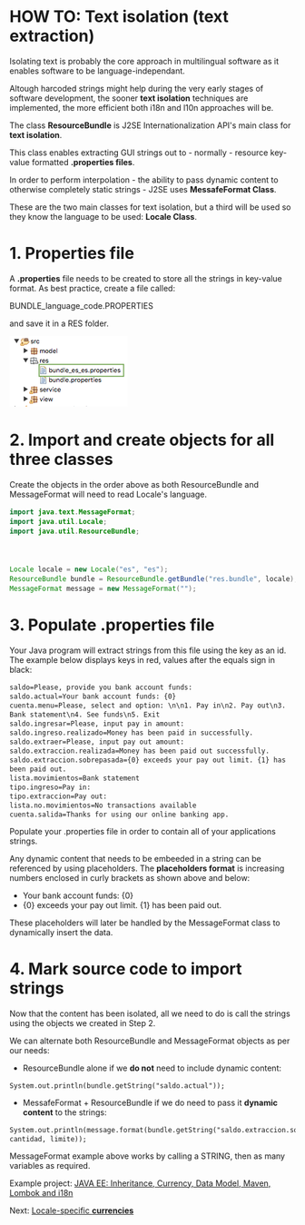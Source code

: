 # HOW TO: Text isolation (text extraction)

Isolating text is probably the core approach in multilingual software as it enables software to be language-independant.

Altough harcoded strings might help during the very early stages of software development, the sooner **text isolation** techniques are implemented, the more efficient both i18n and l10n approaches will be.

The class **ResourceBundle** is J2SE Internationalization API's main class for **text isolation**.

This class enables extracting GUI strings out to - normally - resource key-value formatted **.properties files**.

In order to perform interpolation - the ability to pass dynamic content to otherwise completely static strings - J2SE uses **MessafeFormat Class**.

These are the two main classes for text isolation, but a third will be used so they know the language to be used: **Locale Class**.

# 1. Properties file

A **.properties** file needs to be created to store all the strings in key-value format.
As best practice, create a file called:

BUNDLE_language_code.PROPERTIES

and save it in a RES folder.

<img src="/assets/images/resource.bundle.png">


# 2. Import and create objects for all three classes

Create the objects in the order above as both ResourceBundle and MessageFormat will need to read Locale's language.
``` Java
import java.text.MessageFormat;
import java.util.Locale;
import java.util.ResourceBundle;



Locale locale = new Locale("es", "es");
ResourceBundle bundle = ResourceBundle.getBundle("res.bundle", locale);
MessageFormat message = new MessageFormat("");

```
# 3. Populate .properties file
Your Java program will extract strings from this file using the key as an id.
The example below displays keys in red, values after the equals sign in black: 
``` Properties
saldo=Please, provide you bank account funds: 
saldo.actual=Your bank account funds: {0}
cuenta.menu=Please, select and option: \n\n1. Pay in\n2. Pay out\n3. Bank statement\n4. See funds\n5. Exit
saldo.ingresar=Please, input pay in amount: 
saldo.ingreso.realizado=Money has been paid in successfully.
saldo.extraer=Please, input pay out amount: 
saldo.extraccion.realizada=Money has been paid out successfully.
saldo.extraccion.sobrepasada={0} exceeds your pay out limit. {1} has been paid out.
lista.movimientos=Bank statement
tipo.ingreso=Pay in: 
tipo.extraccion=Pay out: 
lista.no.movimientos=No transactions available
cuenta.salida=Thanks for using our online banking app.
```

Populate your .properties file in order to contain all of your applications strings.

Any dynamic content that needs to be embeeded in a string can be referenced by using placeholders.
The **placeholders format** is increasing numbers enclosed in curly brackets as shown above and below:

- Your bank account funds: {0}
- {0} exceeds your pay out limit. {1} has been paid out.

These placeholders will later be handled by the MessageFormat class to dynamically insert the data.

# 4. Mark source code to import strings
Now that the content has been isolated, all we need to do is call the strings using the objects we created in Step 2.

We can alternate both ResourceBundle and MessageFormat objects as per our needs:

- ResourceBundle alone if we **do not** need to include dynamic content:
``` Properties
System.out.println(bundle.getString("saldo.actual"));
```
- MessafeFormat + ResourceBundle if we do need to pass it **dynamic content** to the strings:
``` Properties
System.out.println(message.format(bundle.getString("saldo.extraccion.sobrepasada"), cantidad, limite));
```
MessageFormat example above works by calling a STRING, then as many variables as required.


Example project: [JAVA EE: Inheritance, Currency, Data Model, Maven, Lombok and i18n	](/assets/_projects/java/BankAccount_Hierchy_Currency_i18n/)


Next: [Locale-specific **currencies**](/assets/java/currency/README.md/)


